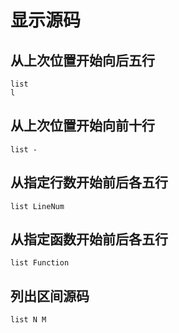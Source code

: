 # 显示源码

## 从上次位置开始向后五行

    list
    l

## 从上次位置开始向前十行

    list -

## 从指定行数开始前后各五行

    list LineNum

## 从指定函数开始前后各五行

    list Function

## 列出区间源码

    list N M
